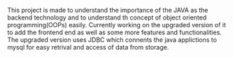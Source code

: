 This project is made to understand the importance of the JAVA as the backend technology and to understand th concept of object oriented programming(OOPs) easily.
Currently working on the upgraded version of it to add the frontend end as well as some more features and functionalities.
The upgraded version uses JDBC which connents the java applictions to mysql for easy retrival and access of data from storage.
